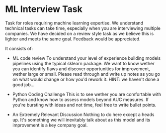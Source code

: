 # ML Interview Task

Task for roles requiring machine learning expertise. We understand technical tasks can take time, especially when you are interviewing multiple companies.  We have decided on a review style task as we believe this is lighter and meets the same goal. Feedback would be appreciated.

It consists of:
- ML code review
To understand your level of experience building models pipelines using the typical sklearn package. We want to know wether you can identify flaws and discover opportunities for improvement, wether large or small. Please read through and write up notes as you go on what would change or how you'd rework it. HINT: we haven't done a good job...

- Python Coding Challenge
This is to see wether you are comfortable with Python and know how to assess models beyond AUC measures. If you're bursting with ideas and not time, feel free to write bullet points.

- An Extremely Relevant Discussion
Nothing to do here except a heads up. It's something we will inevitably talk about as this model and its improvement is a key company goal.
